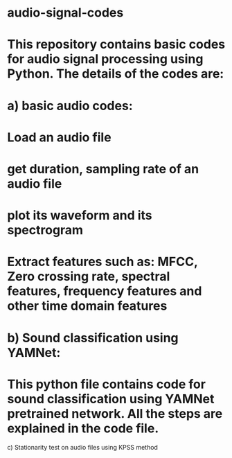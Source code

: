 # audio-signal-codes
# This repository contains basic codes for audio signal processing using Python. The details of the codes are: 
# a) basic audio codes: 
#   Load an audio file
#   get duration, sampling rate of an audio file
#   plot its waveform and its spectrogram
#   Extract features such as: MFCC, Zero crossing rate, spectral features, frequency features and other time domain features
#  b) Sound classification using YAMNet:
#    This python file contains code for sound classification using YAMNet pretrained network. All the steps are explained in the code file.
   c) Stationarity test on audio files using KPSS method

